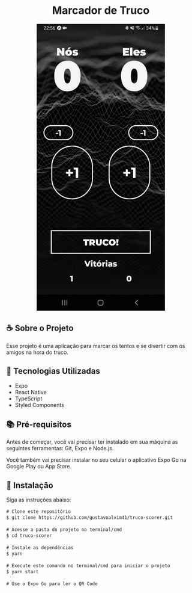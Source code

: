 <h1 align="center">Marcador de Truco</h1>

<div align="center" id="top">
  <img src="./github/app.gif" alt="Marcador de Truco" />
</div>

## ☕ Sobre o Projeto

Esse projeto é uma aplicação para marcar os tentos e se divertir com os amigos na hora do truco.

## 🚀 Tecnologias Utilizadas

- Expo
- React Native
- TypeScript
- Styled Components

## 📚 Pré-requisitos

Antes de começar, você vai precisar ter instalado em sua máquina as seguintes ferramentas: Git, Expo e Node.js.

Você também vai precisar instalar no seu celular o aplicativo Expo Go na Google Play ou App Store.
 
## 💾 Instalação

Siga as instruções abaixo:
  ```
  # Clone este repositório
  $ git clone https://github.com/gustavoalvim41/truco-scorer.git

  # Acesse a pasta do projeto no terminal/cmd
  $ cd truco-scorer

  # Instale as dependências
  $ yarn

  # Execute este comando no terminal/cmd para iniciar o projeto
  $ yarn start
  
  # Use o Expo Go para ler o QR Code
  ```
